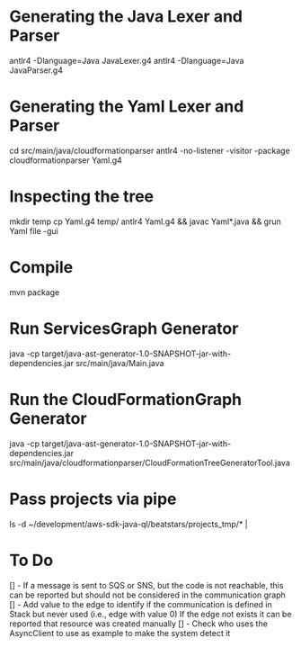 # Generating the Java Lexer and Parser
antlr4 -Dlanguage=Java JavaLexer.g4
antlr4 -Dlanguage=Java JavaParser.g4

# Generating the Yaml Lexer and Parser
cd src/main/java/cloudformationparser
antlr4 -no-listener -visitor -package cloudformationparser Yaml.g4

# Inspecting the tree
mkdir temp
cp Yaml.g4 temp/
antlr4 Yaml.g4 && javac Yaml*.java && grun Yaml file -gui <yaml-file>

# Compile
mvn package

# Run ServicesGraph Generator
java -cp target/java-ast-generator-1.0-SNAPSHOT-jar-with-dependencies.jar src/main/java/Main.java

# Run the CloudFormationGraph Generator
java -cp target/java-ast-generator-1.0-SNAPSHOT-jar-with-dependencies.jar src/main/java/cloudformationparser/CloudFormationTreeGeneratorTool.java

# Pass projects via pipe
ls -d ~/development/aws-sdk-java-ql/beatstars/projects_tmp/* | <command>

# To Do
[] - If a message is sent to SQS or SNS, but the code is not reachable,
this can be reported but should not be considered in the communication graph
[] - Add value to the edge to identify if the communication is defined in Stack but never used (i.e., edge with value 0)
    If the edge not exists it can be reported that resource was created manually
[] - Check who uses the AsyncClient to use as example to make the system detect it